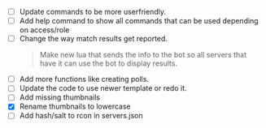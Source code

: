- [ ] Update commands to be more userfriendly.
- [ ] Add help command to show all commands that can be used depending on access/role
- [ ] Change the way match results get reported. 
  > Make new lua that sends the info to the bot so all servers that have it can use the bot to display results.
- [ ] Add more functions like creating polls.
- [ ] Update the code to use newer template or redo it.
- [ ] Add missing thumbnails
- [x] Rename thumbnails to lowercase 
- [ ] Add hash/salt to rcon in servers.json
